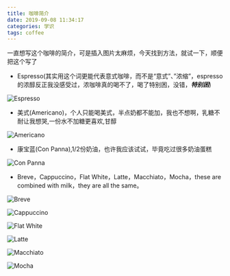 ```yaml
---
title: 咖啡简介
date: 2019-09-08 11:34:17
categories: 学识
tags: coffee
---
```

一直想写这个咖啡的简介，可是插入图片太麻烦，今天找到方法，就试一下，顺便把这个写了

- Espresso(其实用这个词更能代表意式咖啡，而不是“意式”、”浓缩”，espresso的浓醇反正我没感受过，浓咖啡真的喝不了，喝了特别困，没错，***特别困***)

![Espresso](咖啡简介/Espresso.jpg)

- 美式(Americano)，个人只能喝美式，半点奶都不能加，我也不想啊，乳糖不耐让我想哭,一份水不加糖更喜欢,甘醇

![Americano](咖啡简介/Americano.jpg)

- 康宝蓝(Con Panna),1/2份奶油，也许我应该试试，毕竟吃过很多奶油蛋糕

![Con Panna](咖啡简介/ConPanna.jpg)

- Breve，Cappuccino，Flat White，Latte，Macchiato，Mocha，these are combined with milk，they are all the same。

![Breve](咖啡简介/Breve.jpg)

![Cappuccino](咖啡简介/Cappuccino.jpg)

![Flat White](咖啡简介/FlatWhite.jpg)

![Latte](咖啡简介/Latte.jpg)

![Macchiato](咖啡简介/Macchiato.jpg)

![Mocha](咖啡简介/Mocha.jpg)
